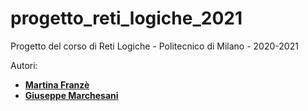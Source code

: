 # progetto_reti_logiche_2021
Progetto del corso di Reti Logiche - Politecnico di Milano - 2020-2021

Autori: 
- [__Martina Franzè__](https://github.com/martina-franze)
- [__Giuseppe Marchesani__](https://github.com/GiuseppeMarchesani)
